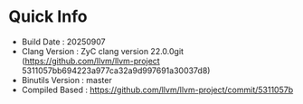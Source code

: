 # Quick Info
* Build Date : 20250907
* Clang Version : ZyC clang version 22.0.0git (https://github.com/llvm/llvm-project 5311057bb694223a977ca32a9d997691a30037d8)
* Binutils Version : master
* Compiled Based : https://github.com/llvm/llvm-project/commit/5311057b

